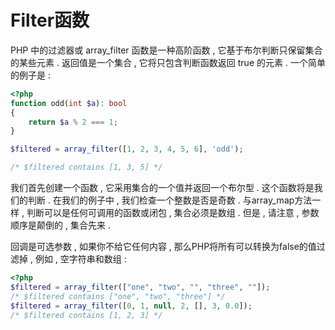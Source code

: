 # Filter函数

PHP 中的过滤器或 array\_filter 函数是一种高阶函数 , 它基于布尔判断只保留集合的某些元素 . 返回值是一个集合 , 它将只包含判断函数返回 true 的元素 . 一个简单的例子是 : 

```php
<?php
function odd(int $a): bool
{
    return $a % 2 === 1;
}

$filtered = array_filter([1, 2, 3, 4, 5, 6], 'odd');

/* $filtered contains [1, 3, 5] */
```

我们首先创建一个函数 , 它采用集合的一个值并返回一个布尔型 . 这个函数将是我们的判断 . 在我们的例子中 , 我们检查一个整数是否是奇数 . 与array\_map方法一样 , 判断可以是任何可调用的函数或闭包 , 集合必须是数组 . 但是 , 请注意 , 参数顺序是颠倒的 , 集合先来 . 

回调是可选参数 , 如果你不给它任何内容 , 那么PHP将所有可以转换为false的值过滤掉 , 例如 , 空字符串和数组 : 

```php
<?php
$filtered = array_filter(["one", "two", "", "three", ""]);
/* $filtered contains ["one", "two", "three"] */
$filtered = array_filter([0, 1, null, 2, [], 3, 0.0]);
/* $filtered contains [1, 2, 3] */ 
```



